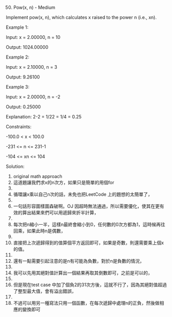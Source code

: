 50. Pow(x, n) - Medium

Implement pow(x, n), which calculates x raised to the power n (i.e., xn).

 

Example 1:

Input: x = 2.00000, n = 10

Output: 1024.00000

Example 2:

Input: x = 2.10000, n = 3

Output: 9.26100

Example 3:

Input: x = 2.00000, n = -2

Output: 0.25000

Explanation: 2-2 = 1/22 = 1/4 = 0.25
 

Constraints:

-100.0 < x < 100.0

-231 <= n <= 231-1

-104 <= xn <= 104


Solution:
1. original math approach
2. 這道題讓我們求x的n次方，如果只是簡單的用個for
3. 
4. 循環讓x乘以自己n次的話，未免也把LeetCode 上的題想的太簡單了，
5. 
6. 一句話形容圖樣圖森破啊。OJ 因超時無法通過，所以需要優化，使其在更有效的算出結果來們可以用遞歸來折半計算，
7. 
8. 每次把n縮小一半，這樣n最終會縮小到0，任何數的0次方都為1，這時候再往回乘，如果此時n是偶數，
9. 
10. 直接把上次遞歸得到的值算個平方返回即可，如果是奇數，則還需要乘上個x的值。
11. 
12. 還有一點需要引起注意的是n有可能為負數，對於n是負數的情況，
13. 
14. 我可以先用其絕對值計算出一個結果再取其倒數即可，之前是可以的，
15. 
16. 但是現在test case 中加了個負2的31次方後，這就不行了，因為其絕對值超過了整型最大值，會有溢出錯誤，
17. 
18. 不過可以用另一種寫法只用一個函數，在每次遞歸中處理n的正負，然後做相應的變換即可

